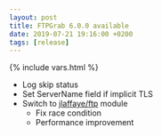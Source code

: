 ```yaml
---
layout: post
title: FTPGrab 6.0.0 available
date: 2019-07-21 19:16:00 +0200
tags: [release]
---
```

{% include vars.html %}

* Log skip status
* Set ServerName field if implicit TLS
* Switch to [jlaffaye/ftp](https://github.com/jlaffaye/ftp) module
  * Fix race condition
  * Performance improvement
